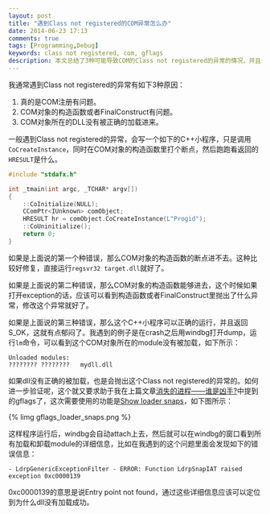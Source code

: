 ```yaml
---
layout: post
title: "遇到Class not registered的COM异常怎么办"
date: 2014-06-23 17:13
comments: true
tags: [Programming,Debug]
keywords: class not registered, com, gflags
description: 本文总结了3种可能导致COM的Class not registered的异常的情况，并且分别给出了解决办法。
---
```

我通常遇到Class not registered的异常有如下3种原因：

  1. 真的是COM注册有问题。
  2. COM对象的构造函数或者FinalConstruct有问题。
  3. COM对象所在的DLL没有被正确的加载进来。
  

一般遇到Class not registered的异常，会写一个如下的C++小程序，只是调用`CoCreateInstance`，同时在COM对象的构造函数里打个断点，然后跑跑看返回的`HRESULT`是什么。

```cpp
#include "stdafx.h"

int _tmain(int argc, _TCHAR* argv[])
{
	::CoInitialize(NULL);
	CComPtr<IUnknown> comObject;
	HRESULT hr = comObject.CoCreateInstance(L"Progid");
	::CoUninitialize();
	return 0;
}
```

如果是上面说的第一个种错误，那么COM对象的构造函数的断点进不去。这种比较好修复，直接运行`regsvr32 target.dll`就好了。

如果是上面说的第二种错误，那么COM对象的构造函数能够进去，这个时候如果打开exception的话，应该可以看到构造函数或者FinalConstruct里抛出了什么异常，修改这个异常就好了。

如果是上面说的第三种错误，那么这个C++小程序可以正确的运行，并且返回S_OK，这就有点郁闷了。我遇到的例子是在crash之后用windbg打开dump，运行`lm`命令，可以看到这个COM对象所在的module没有被加载，如下所示：
```
Unloaded modules:
???????? ????????   mydll.dll
```

如果dll没有正确的被加载，也是会抛出这个Class not registered的异常的。如何进一步验证呢，这个就又要求助于我在上篇文章[消失的进程——谁是凶手?](/2014/06/20/using-gflags-to-catch-dump-for-the-disappeared-process/)中提到的gflags了，这次需要使用的功能是[Show loader snaps](http://msdn.microsoft.com/en-us/library/windows/hardware/ff556886%28v=vs.85%29.aspx)，如下图所示：

{% limg gflags_loader_snaps.png %}

这样程序运行后，windbg会自动attach上去，然后就可以在windbg的窗口看到所有加载和卸载module的详细信息，比如在我遇到的这个问题里面会发现如下的错误信息：

```
- LdrpGenericExceptionFilter - ERROR: Function LdrpSnapIAT raised exception 0xc0000139
```

0xc0000139的意思是说Entry point not found，通过这些详细信息应该可以定位到为什么dll没有加载成功。
 